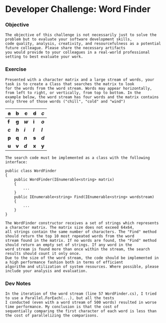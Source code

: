 # Developer Challenge: Word Finder

### Objective
    The objective of this challenge is not necessarily just to solve the problem but to evaluate your software development skills, 
    code quality, analysis, creativity, and resourcefulness as a potential future colleague. Please share the necessary artifacts 
    you would provide to your colleagues in a real-world professional setting to best evaluate your work.
    
### Exercise
    Presented with a character matrix and a large stream of words, your task is to create a Class that searches the matrix to look 
    for the words from the word stream. Words may appear horizontally, from left to right, or vertically, from top to bottom. In the 
    example below, the word stream has four words and the matrix contains only three of those words ("chill", "cold" and "wind")

|~~a~~|~~b~~|~~c~~|~~d~~|*c*  
|--|--|--|--|--
|**~~f~~**|**~~g~~**|***w***|**~~i~~**|***o***
|***c***|***h***|***i***|***l***|***l***
|**~~p~~**|**~~q~~**|***n***|**~~s~~**|***d***
|**~~u~~**|**~~v~~**|***d***|**~~x~~**|**~~y~~**

    The search code must be implemented as a class with the following interface:
```
public class WordFinder
{
	public WordFinder(IEnumerable<string> matrix) 
	{
		...
	}
	public IEnumerable<string> Find(IEnumerable<string> wordstream)
	{ 
		...
	}
}
```

    The WordFinder constructor receives a set of strings which represents a character matrix. The matrix size does not exceed 64x64, 
    all strings contain the same number of characters. The "Find" method should return the top 10 most repeated words from the word 
    stream found in the matrix. If no words are found, the "Find" method should return an empty set of strings. If any word in the 
    word stream is found more than once within the stream, the search results should count it only once.
    Due to the size of the word stream, the code should be implemented in a high performance fashion both in terms of efficient 
    algorithm and utilization of system resources. Where possible, please include your analysis and evaluation.

### Dev Notes
    In the iteration of the word stream (line 57 WordFinder.cs), I tried to use a Parallel.ForEach(...), but all the tests 
    I conducted (even with a word stream of 500 words) resulted in worse time performance. My conclusion is that the cost of 
    sequentially comparing the first character of each word is less than the cost of parallelizing the comparisons.

